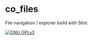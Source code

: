 <!--
SPDX-FileCopyrightText: 2022 Florian Blasius <florvanpt@posteo.de>
SPDX-License-Identifier: GPL-3.0-only
-->

# co_files

File navigation / explorer build with Slint.

[![GNU GPLv3](https://img.shields.io/badge/license-GPLv3-green.svg)](../../LICENSES/GPL-3.0-only.txt)